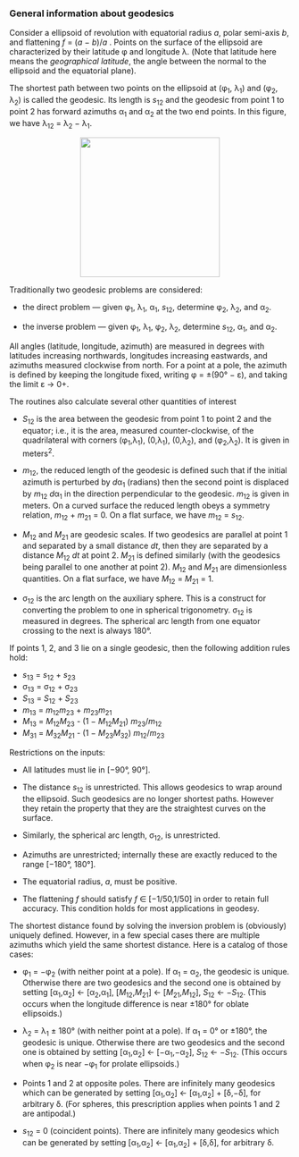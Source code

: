 ### General information about geodesics

Consider a ellipsoid of revolution with equatorial radius *a*, polar
semi-axis *b*, and flattening *f* = (*a* &minus; *b*)/*a* .  Points on
the surface of the ellipsoid are characterized by their latitude &phi;
and longitude &lambda;.  (Note that latitude here means the
*geographical latitude*, the angle between the normal to the ellipsoid
and the equatorial plane).

The shortest path between two points on the ellipsoid at
(&phi;<sub>1</sub>, &lambda;<sub>1</sub>) and (&phi;<sub>2</sub>,
&lambda;<sub>2</sub>) is called the geodesic.  Its length is
*s*<sub>12</sub> and the geodesic from point 1 to point 2 has forward
azimuths &alpha;<sub>1</sub> and &alpha;<sub>2</sub> at the two end
points.  In this figure, we have &lambda;<sub>12</sub> =
&lambda;<sub>2</sub> &minus; &lambda;<sub>1</sub>.
<center>
<img src="http://upload.wikimedia.org/wikipedia/commons/c/cb/Geodesic_problem_on_an_ellipsoid.svg" width="250">
</center>

Traditionally two geodesic problems are considered:

  * the direct problem &mdash; given &phi;<sub>1</sub>,
    &lambda;<sub>1</sub>, &alpha;<sub>1</sub>, *s*<sub>12</sub>,
    determine &phi;<sub>2</sub>, &lambda;<sub>2</sub>, and
    &alpha;<sub>2</sub>.

  * the inverse problem &mdash; given &phi;<sub>1</sub>,
    &lambda;<sub>1</sub>, &phi;<sub>2</sub>, &lambda;<sub>2</sub>,
    determine *s*<sub>12</sub>, &alpha;<sub>1</sub>, and
    &alpha;<sub>2</sub>.

All angles (latitude, longitude, azimuth) are measured in degrees with
latitudes increasing northwards, longitudes increasing eastwards, and
azimuths measured clockwise from north.  For a point at a pole, the
azimuth is defined by keeping the longitude fixed, writing &phi; =
&plusmn;(90&deg; &minus; &epsilon;), and taking the limit &epsilon;
&rarr; 0+.

The routines also calculate several other quantities of interest

  * *S*<sub>12</sub> is the area between the geodesic from point 1 to
    point 2 and the equator; i.e., it is the area, measured
    counter-clockwise, of the quadrilateral with corners
    (&phi;<sub>1</sub>,&lambda;<sub>1</sub>), (0,&lambda;<sub>1</sub>),
    (0,&lambda;<sub>2</sub>), and
    (&phi;<sub>2</sub>,&lambda;<sub>2</sub>).  It is given in
    meters<sup>2</sup>.

  * *m*<sub>12</sub>, the reduced length of the geodesic is defined such
    that if the initial azimuth is perturbed by *d*&alpha;<sub>1</sub>
    (radians) then the second point is displaced by *m*<sub>12</sub>
    *d*&alpha;<sub>1</sub> in the direction perpendicular to the
    geodesic.  *m*<sub>12</sub> is given in meters.  On a curved surface
    the reduced length obeys a symmetry relation, *m*<sub>12</sub> +
    *m*<sub>21</sub> = 0.  On a flat surface, we have *m*<sub>12</sub> =
    *s*<sub>12</sub>.

  * *M*<sub>12</sub> and *M*<sub>21</sub> are geodesic scales.  If two
    geodesics are parallel at point 1 and separated by a small distance
    *dt*, then they are separated by a distance *M*<sub>12</sub> *dt* at
    point 2.  *M*<sub>21</sub> is defined similarly (with the geodesics
    being parallel to one another at point 2).  *M*<sub>12</sub> and
    *M*<sub>21</sub> are dimensionless quantities.  On a flat surface,
    we have *M*<sub>12</sub> = *M*<sub>21</sub> = 1.

  * &sigma;<sub>12</sub> is the arc length on the auxiliary sphere.
    This is a construct for converting the problem to one in spherical
    trigonometry.  &sigma;<sub>12</sub> is measured in degrees.  The
    spherical arc length from one equator crossing to the next is always
    180&deg;.

If points 1, 2, and 3 lie on a single geodesic, then the following
addition rules hold:
  * *s*<sub>13</sub> = *s*<sub>12</sub> + *s*<sub>23</sub>
  * &sigma;<sub>13</sub> = &sigma;<sub>12</sub> + &sigma;<sub>23</sub>
  * *S*<sub>13</sub> = *S*<sub>12</sub> + *S*<sub>23</sub>
  * *m*<sub>13</sub> = *m*<sub>12</sub>*m*<sub>23</sub> +
    *m*<sub>23</sub>*m*<sub>21</sub>
  * *M*<sub>13</sub> = *M*<sub>12</sub>*M*<sub>23</sub> -
    (1 &minus; *M*<sub>12</sub>*M*<sub>21</sub>)
    *m*<sub>23</sub>/*m*<sub>12</sub>
  * *M*<sub>31</sub> = *M*<sub>32</sub>*M*<sub>21</sub> -
    (1 &minus; *M*<sub>23</sub>*M*<sub>32</sub>)
    *m*<sub>12</sub>/*m*<sub>23</sub>

Restrictions on the inputs:

  * All latitudes must lie in [&minus;90&deg;, 90&deg;].

  * The distance *s*<sub>12</sub> is unrestricted.  This allows
    geodesics to wrap around the ellipsoid.  Such geodesics are no
    longer shortest paths.  However they retain the property that they
    are the straightest curves on the surface.

  * Similarly, the spherical arc length, &sigma;<sub>12</sub>, is
    unrestricted.

  * Azimuths are unrestricted; internally these are exactly reduced to
    the range [&minus;180&deg;, 180&deg;].

  * The equatorial radius, *a*, must be positive.

  * The flattening *f* should satisfy *f* &isin; [&minus;1/50,1/50] in
    order to retain full accuracy.  This condition holds for most
    applications in geodesy.

The shortest distance found by solving the inversion problem is
(obviously) uniquely defined.  However, in a few special cases there are
multiple azimuths which yield the same shortest distance.  Here is a
catalog of those cases:

  * &phi;<sub>1</sub> = &minus;&phi;<sub>2</sub> (with neither point at
    a pole).  If &alpha;<sub>1</sub> = &alpha;<sub>2</sub>, the geodesic
    is unique.  Otherwise there are two geodesics and the second one is
    obtained by setting [&alpha;<sub>1</sub>,&alpha;<sub>2</sub>] &larr;
    [&alpha;<sub>2</sub>,&alpha;<sub>1</sub>],
    [*M*<sub>12</sub>,*M*<sub>21</sub>] &larr;
    [*M*<sub>21</sub>,*M*<sub>12</sub>], *S*<sub>12</sub> &larr;
    &minus;*S*<sub>12</sub>.  (This occurs when the longitude difference
    is near &plusmn;180&deg; for oblate ellipsoids.)

  * &lambda;<sub>2</sub> = &lambda;<sub>1</sub> &plusmn; 180&deg; (with
    neither point at a pole).  If &alpha;<sub>1</sub> = 0&deg; or
    &plusmn;180&deg;, the geodesic is unique.  Otherwise there are two
    geodesics and the second one is obtained by setting
    [&alpha;<sub>1</sub>,&alpha;<sub>2</sub>] &larr;
    [&minus;&alpha;<sub>1</sub>,&minus;&alpha;<sub>2</sub>],
    *S*<sub>12</sub> &larr; &minus;*S*<sub>12</sub>.  (This occurs when
    &phi;<sub>2</sub> is near &minus;&phi;<sub>1</sub> for prolate
    ellipsoids.)

  * Points 1 and 2 at opposite poles.  There are infinitely many
    geodesics which can be generated by setting
    [&alpha;<sub>1</sub>,&alpha;<sub>2</sub>] &larr;
    [&alpha;<sub>1</sub>,&alpha;<sub>2</sub>] +
    [&delta;,&minus;&delta;], for arbitrary &delta;.  (For spheres, this
    prescription applies when points 1 and 2 are antipodal.)

  * *s*<sub>12</sub> = 0 (coincident points).  There are infinitely many
    geodesics which can be generated by setting
    [&alpha;<sub>1</sub>,&alpha;<sub>2</sub>] &larr;
    [&alpha;<sub>1</sub>,&alpha;<sub>2</sub>] + [&delta;,&delta;], for
    arbitrary &delta;.
